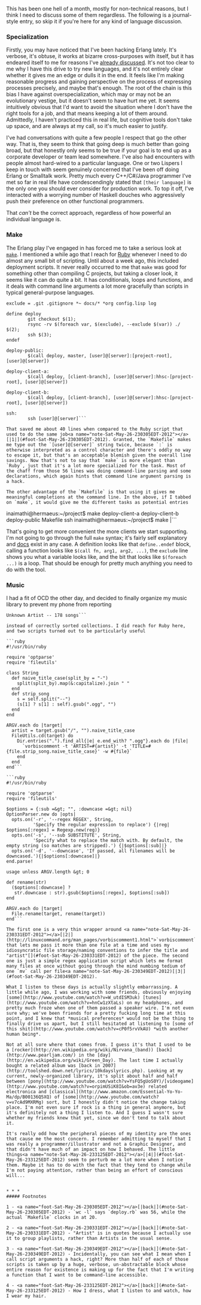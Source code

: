 This has been one hell of a month, mostly for non-technical reasons, but I think I need to discuss some of them regardless. The following is a journal-style entry, so skip it if you're here for any kind of language discussion.

### <a name="specialization"></a>Specialization

Firstly, you may have noticed that I've been hacking Erlang lately. It's verbose, it's obtuse, it works at bizarre cross-purposes with itself, but it has endeared itself to me for reasons I've [already discussed](http://langnostic.blogspot.ca/2012/05/assumptions.html). It's not too clear to me why I have this drive to try new languages, and it's not entirely clear whether it gives me an edge or dulls it in the end. It feels like I'm making reasonable progress and gaining perspective on the process of expressing processes precisely, and maybe that's enough. The root of the chain is this bias I have against overspecialization, which may or may not be an evolutionary vestige, but it doesn't seem to have hurt me yet. It seems intuitively obvious that I'd want to avoid the situation where I don't have the right tools for a job, and that means keeping a lot of them around. Admittedly, I haven't practiced this in real life, but cognitive tools don't take up space, and are always at my call, so it's much easier to justify.

I've had conversations with quite a few people I respect that go the other way. That is, they seem to think that going deep is much better than going broad, but that honestly only seems to be true if your goal is to end up as a corporate developer or team lead somewhere. I've also had encounters with people almost hard-wired to a particular language. One or two Lispers I keep in touch with seem genuinely concerned that I've been off doing Erlang or Smalltalk work. Pretty much every C++/C#/Java programmer I've met so far in real life have condescendingly stated that `[their language]` is the only one you should ever consider for production work. To top it off, I've interacted with a worrying number of Haskell douches who aggressively push their preference on other functional programmers.

That *can't* be the correct approach, regardless of how powerful an individual language is.

### <a name="make"></a>Make

The Erlang play I've engaged in has forced me to take a serious look at [`make`](http://www.gnu.org/software/make/manual/make.html). I mentioned a while ago that I reach for [Ruby](http://www.ruby-lang.org/en/) whenever I need to do almost any small bit of scripting. Until about a week ago, this included deployment scripts. It never really occurred to me that `make` was good for something other than compiling C projects, but taking a closer look, it seems like it can do quite a bit. It has conditionals, loops and functions, and it deals with command line arguments a lot more gracefully than scripts in typical general-purpose languages.

```
exclude = .git .gitignore *~ docs/* *org config.lisp log

define deploy
        git checkout $(1);
        rsync -rv $(foreach var, $(exclude), --exclude $(var)) ./ $(2);
        ssh $(3);
endef

deploy-public:
        $(call deploy, master, [user]@[server]:[project-root], [user]@[server])

deploy-client-a:
        $(call deploy, [client-branch], [user]@[server]:hhsc-[project-root], [user]@[server])

deploy-client-b:
        $(call deploy, [client-branch], [user]@[server]:hhsc-[project-root], [user]@[server])

ssh:
        ssh [user]@[server]```

That saved me about 40 lines when compared to the Ruby script that used to do the same job<a name="note-Sat-May-26-230305EDT-2012"></a>[|1|](#foot-Sat-May-26-230305EDT-2012). Granted, the `Makefile` makes me type out the `[user]@[server]` string twice, because `:` is otherwise interpreted as a control character and there's oddly no way to escape it, but that's an acceptable blemish given the overall line savings. Now that's not to say that `make` is more elegant than `Ruby`, just that it's a lot more specialized for the task. Most of the chaff from those 56 lines was doing command-line parsing and some declarations, which again hints that command line argument parsing is a hack.

The other advantage of the `Makefile` is that using it gives me meaningful completions at the command line. In the above, if I tabbed on `make`, it would give me the different tasks as potential entries 

```
inaimathi@hermaeus:~/project$ make 
deploy-client-a  deploy-client-b  deploy-public  Makefile       ssh
inaimathi@hermaeus:~/project$ make |```

That's going to get more convenient the more clients we start supporting. I'm not going to go through the full `make` syntax; it's fairly self explanatory and [docs](http://www.gnu.org/software/make/manual/make.html) exist in any case. A definition looks like that `define..endef` block, calling a function looks like `$(call fn, arg1, arg2, ...)`, the `exclude` line shows you what a variable looks like, and the bit that looks like `$(foreach ...)` is a loop. That should be enough for pretty much anything you need to do with the tool.

### <a name="music"></a>Music

I had a fit of OCD the other day, and decided to finally organize my music library to prevent my phone from reporting

```
Unknown Artist -- 178 songs```

instead of correctly sorted collections. I did reach for Ruby here, and two scripts turned out to be particularly useful

```ruby
#!/usr/bin/ruby

require 'optparse'
require 'fileutils'

class String
  def naive_title_case(split_by = "-")
    split(split_by).map(&:capitalize).join " "
  end
  def strip_song
    s = self.split("--")
    (s[1] ? s[1] : self).gsub(".ogg", "")
  end
end
  
ARGV.each do |target|
  artist = target.gsub("/", "").naive_title_case
  FileUtils.cd(target) do
    Dir.entries(".").find_all{|e| e.end_with? ".ogg"}.each do |file|
      `vorbiscomment -t 'ARTIST=#{artist}' -t 'TITLE=#{file.strip_song.naive_title_case}' -w #{file}`
    end
  end
end```

```ruby
#!/usr/bin/ruby

require 'optparse'
require 'fileutils'

$options = {:sub =&gt; "", :downcase =&gt; nil}
OptionParser.new do |opts|
  opts.on('-r', '--regex REGEX', String, 
          'Specify the regular expression to replace') {|reg| $options[:regex] = Regexp.new(reg)}
  opts.on('-s', '--sub SUBSTITUTE', String, 
          'Specify what to replace the match with. By default, the empty string (so matches are stripped).') {|$options[:sub]|}
  opts.on('-d', '--downcase', 'If passed, all filenames will be downcased.'){|$options[:downcase]|}
end.parse!

usage unless ARGV.length &gt; 0

def rename(str)
  ($options[:downcase] ? 
   str.downcase : str).gsub($options[:regex], $options[:sub])
end

ARGV.each do |target|
  File.rename(target, rename(target))
end```

The first one is a very thin wrapper around <a name="note-Sat-May-26-230331EDT-2012"></a>[|2|](http://linuxcommand.org/man_pages/vorbiscomment1.html">`vorbiscomment`</a> that lets me pass it more than one file at a time and uses my idiosyncratic file storage/naming conventions to infer the title and "artist"[](#foot-Sat-May-26-230331EDT-2012) of the piece. The second one is just a simple regex application script which lets me format many files at once without going through the mind numbing tedium of one `mv` call per file<a name="note-Sat-May-26-230349EDT-2012)[|3|](#foot-Sat-May-26-230349EDT-2012).

What I listen to these days is actually slightly embarrassing. A little while ago, I was working with some friends, obviously enjoying [some](http://www.youtube.com/watch?v=W_utdISM3uk) [tunes](http://www.youtube.com/watch?v=hnCw1zXtaLs) on my headphones, and pretty much froze when one of them passed a speaker wire. I'm not even sure why; we've been friends for a pretty fucking long time at this point, and I knew that *musical preferences* would not be the thing to finally drive us apart, but I still hesitated at listening to [some of this shit](http://www.youtube.com/watch?v=cP0f5rvVkAU) *with another human being*.

Not at all sure where that comes from. I guess it's that I used to be a [rocker](http://en.wikipedia.org/wiki/Nirvana_(band)) [back](http://www.pearljam.com/) in the [day](http://en.wikipedia.org/wiki/Green_Day). The last time I actually bought a related album was [back in 2007](http://toolshed.down.net/lyrics/10kdayslyrics.php). Looking at my current, newly-organized library, it's split about half and half between [pony](http://www.youtube.com/watch?v=YsFQ5gUoS0Y)/[videogame](http://www.youtube.com/watch?v=orpimUSiK8I&ob=av3e) related electronica and [classical](http://www.amazon.com/Essential-Yo-Yo-Ma/dp/B00136Q5XQ) of [some](http://www.youtube.com/watch?v=v7cAd9MXRMg) sort, but I honestly didn't notice the change taking place. I'm not even sure if rock is a thing in general anymore, but it's definitely not a thing I listen to. And I guess I wasn't sure whether my friends knew that yet, since we don't tend to talk about it.

It's really odd how the peripheral pieces of my identity are the ones that cause me the most concern. I remember admitting to myself that I was really a programmer/illustrator and not a Graphic Designer, and that didn't have much of an impact on how I behaved. The little things<a name="note-Sat-May-26-233125EDT-2012"></a>[|4|](#foot-Sat-May-26-233125EDT-2012) seem to perturb me a lot more when I notice them. Maybe it has to do with the fact that they tend to change while I'm not paying attention, rather than being an effort of conscious will...


* * *
##### Footnotes

1 - <a name="foot-Sat-May-26-230305EDT-2012"></a>[|back|](#note-Sat-May-26-230305EDT-2012) - `wc -l` says `deploy.rb` was 56, while the actual `Makefile` clocks in at 20.

2 - <a name="foot-Sat-May-26-230331EDT-2012"></a>[|back|](#note-Sat-May-26-230331EDT-2012) - "Artist" is in quotes because I actually use it to group playlists, rather than Artists in the usual sense.

3 - <a name="foot-Sat-May-26-230349EDT-2012"></a>[|back|](#note-Sat-May-26-230349EDT-2012) - Incidentally, you can see what I mean when I call script arguments a hack, right? More than half of each of those scripts is taken up by a huge, verbose, un-abstractable block whose entire reason for existence is making up for the fact that I'm writing a function that I want to be command-line accessible.

4 - <a name="foot-Sat-May-26-233125EDT-2012"></a>[|back|](#note-Sat-May-26-233125EDT-2012) - How I dress, what I listen to and watch, how I wear my hair.
